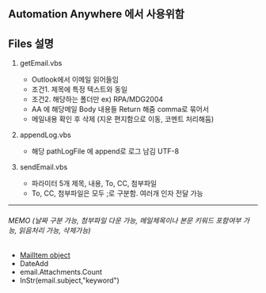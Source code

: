 
## Automation Anywhere 에서 사용위함
## Files 설명

1. getEmail.vbs
    - Outlook에서 이메일 읽어들임 
    - 조건1. 제목에 특정 텍스트와 동일
    - 조건2. 해당하는 폴더만 ex) RPA/MDG2004
    - AA 에 해당메일 Body 내용들 Return 해줌 comma로 묶어서
    - 메일내용 확인 후 삭제 (지운 편지함으로 이동, 코멘트 처리해둠)

2. appendLog.vbs
    - 해당 pathLogFile 에 append로 로그 남김 UTF-8

3. sendEmail.vbs
    - 파라미터 5개 제목, 내용, To, CC, 첨부파일
    - To, CC, 첨부파일은 모두 ;로 구분함. 여러개 인자 전달 가능
---

###### MEMO (날짜 구분 가능, 첨부파일 다운 가능, 메일제목이나 본문 키워드 포함여부 가능, 읽음처리 가능, 삭제가능)
- [MailItem object](https://docs.microsoft.com/en-us/office/vba/api/outlook.mailitem)
- DateAdd
- email.Attachments.Count
- InStr(email.subject,"keyword")